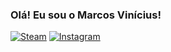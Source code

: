 ### Olá! Eu sou o Marcos Vinícius!
[![Steam](https://img.shields.io/badge/Steam-000000?style=for-the-badge&logo=steam&logoColor=white)](https://steamcommunity.com/profiles/76561199498994814/) [![Instagram](https://img.shields.io/badge/Instagram-E4405F?style=for-the-badge&logo=instagram&logoColor=white)](https://www.instagram.com/neuhausz12/)
